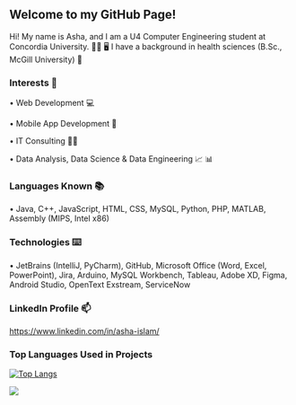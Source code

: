 ## Welcome to my GitHub Page!


Hi! My name is Asha, and I am a U4 Computer Engineering student at Concordia University. 🙋‍♀️ 🖥️ I have a background in health sciences (B.Sc., McGill University) 💉


### Interests 💙

• Web Development 💻

• Mobile App Development 📱

• IT Consulting 👩‍💼

• Data Analysis, Data Science & Data Engineering 📈 📊


### Languages Known 📚

• Java, C++, JavaScript, HTML, CSS, MySQL, Python, PHP, MATLAB, Assembly (MIPS, Intel x86)

### Technologies ⌨️

• JetBrains (IntelliJ, PyCharm), GitHub, Microsoft Office (Word, Excel, PowerPoint), Jira, Arduino, MySQL Workbench, Tableau, Adobe XD, Figma, Android Studio, OpenText Exstream, ServiceNow


### LinkedIn Profile 📫
https://www.linkedin.com/in/asha-islam/

### Top Languages Used in Projects
[![Top Langs](https://github-readme-stats.vercel.app/api/top-langs/?username=asha97&theme=tokyonight)](https://github.com/asha97/github-readme-stats)


![](https://komarev.com/ghpvc/?username=asha97&color=ff69b4)

